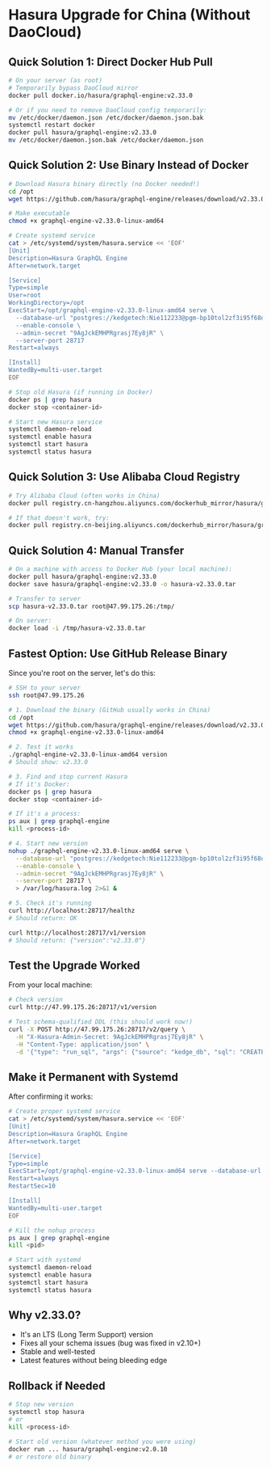 # Hasura Upgrade for China (Without DaoCloud)

## Quick Solution 1: Direct Docker Hub Pull
```bash
# On your server (as root)
# Temporarily bypass DaoCloud mirror
docker pull docker.io/hasura/graphql-engine:v2.33.0

# Or if you need to remove DaoCloud config temporarily:
mv /etc/docker/daemon.json /etc/docker/daemon.json.bak
systemctl restart docker
docker pull hasura/graphql-engine:v2.33.0
mv /etc/docker/daemon.json.bak /etc/docker/daemon.json
```

## Quick Solution 2: Use Binary Instead of Docker
```bash
# Download Hasura binary directly (no Docker needed!)
cd /opt
wget https://github.com/hasura/graphql-engine/releases/download/v2.33.0/graphql-engine-v2.33.0-linux-amd64

# Make executable
chmod +x graphql-engine-v2.33.0-linux-amd64

# Create systemd service
cat > /etc/systemd/system/hasura.service << 'EOF'
[Unit]
Description=Hasura GraphQL Engine
After=network.target

[Service]
Type=simple
User=root
WorkingDirectory=/opt
ExecStart=/opt/graphql-engine-v2.33.0-linux-amd64 serve \
  --database-url "postgres://kedgetech:Nie112233@pgm-bp10tol2zf3i95f68o.pg.rds.aliyuncs.com:5432/kedge_db" \
  --enable-console \
  --admin-secret "9AgJckEMHPRgrasj7Ey8jR" \
  --server-port 28717
Restart=always

[Install]
WantedBy=multi-user.target
EOF

# Stop old Hasura (if running in Docker)
docker ps | grep hasura
docker stop <container-id>

# Start new Hasura service
systemctl daemon-reload
systemctl enable hasura
systemctl start hasura
systemctl status hasura
```

## Quick Solution 3: Use Alibaba Cloud Registry
```bash
# Try Alibaba Cloud (often works in China)
docker pull registry.cn-hangzhou.aliyuncs.com/dockerhub_mirror/hasura/graphql-engine:v2.33.0

# If that doesn't work, try:
docker pull registry.cn-beijing.aliyuncs.com/dockerhub_mirror/hasura/graphql-engine:v2.33.0
```

## Quick Solution 4: Manual Transfer
```bash
# On a machine with access to Docker Hub (your local machine):
docker pull hasura/graphql-engine:v2.33.0
docker save hasura/graphql-engine:v2.33.0 -o hasura-v2.33.0.tar

# Transfer to server
scp hasura-v2.33.0.tar root@47.99.175.26:/tmp/

# On server:
docker load -i /tmp/hasura-v2.33.0.tar
```

## Fastest Option: Use GitHub Release Binary

Since you're root on the server, let's do this:

```bash
# SSH to your server
ssh root@47.99.175.26

# 1. Download the binary (GitHub usually works in China)
cd /opt
wget https://github.com/hasura/graphql-engine/releases/download/v2.33.0/graphql-engine-v2.33.0-linux-amd64
chmod +x graphql-engine-v2.33.0-linux-amd64

# 2. Test it works
./graphql-engine-v2.33.0-linux-amd64 version
# Should show: v2.33.0

# 3. Find and stop current Hasura
# If it's Docker:
docker ps | grep hasura
docker stop <container-id>

# If it's a process:
ps aux | grep graphql-engine
kill <process-id>

# 4. Start new version
nohup ./graphql-engine-v2.33.0-linux-amd64 serve \
  --database-url "postgres://kedgetech:Nie112233@pgm-bp10tol2zf3i95f68o.pg.rds.aliyuncs.com:5432/kedge_db" \
  --enable-console \
  --admin-secret "9AgJckEMHPRgrasj7Ey8jR" \
  --server-port 28717 \
  > /var/log/hasura.log 2>&1 &

# 5. Check it's running
curl http://localhost:28717/healthz
# Should return: OK

curl http://localhost:28717/v1/version
# Should return: {"version":"v2.33.0"}
```

## Test the Upgrade Worked

From your local machine:
```bash
# Check version
curl http://47.99.175.26:28717/v1/version

# Test schema-qualified DDL (this should work now!)
curl -X POST http://47.99.175.26:28717/v2/query \
  -H "X-Hasura-Admin-Secret: 9AgJckEMHPRgrasj7Ey8jR" \
  -H "Content-Type: application/json" \
  -d '{"type": "run_sql", "args": {"source": "kedge_db", "sql": "CREATE INDEX IF NOT EXISTS idx_test_upgrade ON kedge_practice.users(created_at); DROP INDEX IF EXISTS kedge_practice.idx_test_upgrade;"}}'
```

## Make it Permanent with Systemd

After confirming it works:
```bash
# Create proper systemd service
cat > /etc/systemd/system/hasura.service << 'EOF'
[Unit]
Description=Hasura GraphQL Engine
After=network.target

[Service]
Type=simple
ExecStart=/opt/graphql-engine-v2.33.0-linux-amd64 serve --database-url "postgres://kedgetech:Nie112233@pgm-bp10tol2zf3i95f68o.pg.rds.aliyuncs.com:5432/kedge_db" --enable-console --admin-secret "9AgJckEMHPRgrasj7Ey8jR" --server-port 28717
Restart=always
RestartSec=10

[Install]
WantedBy=multi-user.target
EOF

# Kill the nohup process
ps aux | grep graphql-engine
kill <pid>

# Start with systemd
systemctl daemon-reload
systemctl enable hasura
systemctl start hasura
systemctl status hasura
```

## Why v2.33.0?
- It's an LTS (Long Term Support) version
- Fixes all your schema issues (bug was fixed in v2.10+)
- Stable and well-tested
- Latest features without being bleeding edge

## Rollback if Needed
```bash
# Stop new version
systemctl stop hasura
# or
kill <process-id>

# Start old version (whatever method you were using)
docker run ... hasura/graphql-engine:v2.0.10
# or restore old binary
```